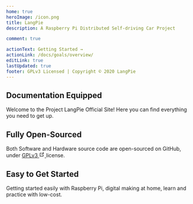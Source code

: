 ```yaml
---
home: true
heroImage: /icon.png
title: LangPie
description: A Raspberry Pi Distributed Self-driving Car Project

comment: true

actionText: Getting Started →
actionLink: /docs/goals/overview/
editLink: true
lastUpdated: true
footer: GPLv3 Licensed | Copyright © 2020 LangPie
---
```


<div style="text-align: center">
  <Bit/>
</div>

<div class="features">
  <div class="feature">
    <h2>
      Documentation Equipped
    </h2>
    <p>
      Welcome to the Project LangPie Official Site! Here you can find everything you need to get up.
    </p>
  </div>
  <div class="feature">
    <h2>
      Fully Open-Sourced
    </h2>
    <p>
      Both Software and Hardware source code are open-sourced on GitHub, under 
      <a href="https://www.gnu.org/licenses/gpl-3.0.html" target="_blank" rel="noopener noreferrer">
        GPLv3
      <svg xmlns="http://www.w3.org/2000/svg" aria-hidden="true" x="0px" y="0px" viewBox="0 0 100 100" width="15" height="15" class="icon outbound"><path fill="currentColor" d="M18.8,85.1h56l0,0c2.2,0,4-1.8,4-4v-32h-8v28h-48v-48h28v-8h-32l0,0c-2.2,0-4,1.8-4,4v56C14.8,83.3,16.6,85.1,18.8,85.1z"></path><polygon fill="currentColor" points="45.7,48.7 51.3,54.3 77.2,28.5 77.2,37.2 85.2,37.2 85.2,14.9 62.8,14.9 62.8,22.9 71.5,22.9"></polygon></svg>
      </a> 
      license.
    </p>
  </div>
  <div class="feature">
    <h2>
      Easy to Get Started
    </h2>
    <p>
      Getting started easily with Raspberry Pi, digital making at home, learn and practice with low-cost.
    </p>
  </div>
</div>

<br/>
